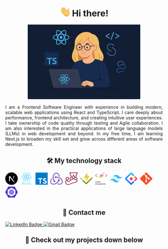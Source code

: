 <div align="center">
  <h1><img src="/assets/hand.gif" width="40"/>Hi there!</h1>
</div>

<div align="center">
    <img src="/assets/coding.webp" width="360"/>
</div>

<p align="justify">
I am a Frontend Software Engineer with experience in building modern, scalable web applications using React and TypeScript. I care deeply about performance, frontend architecture, and creating intuitive user experiences. I take ownership of code quality through testing and Agile collaboration. I am also interested in the practical applications of large language models (LLMs) in web development and beyond. In my free time, I am learning Next.js to broaden my skill set and grow across different areas of software development.
</p>

<div align="center">
  <h2>🛠 My technology stack</h2>
</div>

<div>
  <img src="https://github.com/devicons/devicon/blob/master/icons/nextjs/nextjs-original.svg" title="Next.js" alt="Next.js" width="40" height="40"/>&nbsp;
  <img src="https://github.com/devicons/devicon/blob/master/icons/react/react-original-wordmark.svg" title="React" alt="React" width="40" height="40"/>&nbsp;
  <img src="https://github.com/devicons/devicon/blob/master/icons/typescript/typescript-plain.svg" title="TypeScript" alt="TypeScript" width="40" height="40"/>&nbsp;
  <img src="https://github.com/devicons/devicon/blob/master/icons/redux/redux-original.svg" title="Redux" alt="Redux" width="40" height="40"/>&nbsp;
  <img src="https://github.com/devicons/devicon/blob/master/icons/jest/jest-plain.svg" title="Jest" alt="Jest" width="40" height="40"/>&nbsp;
  <img src="https://github.com/devicons/devicon/blob/master/icons/vitest/vitest-original.svg" title="Vitest" alt="Vitest" width="40" height="40"/>&nbsp;
  <img src="https://github.com/devicons/devicon/blob/master/icons/styledcomponents/styledcomponents-original-wordmark.svg" title="StyledComponents" alt="StyledComponents" width="40" height="40"/>&nbsp;
  <img src="https://github.com/devicons/devicon/blob/master/icons/tailwindcss/tailwindcss-original.svg" title="Tailwindcss" alt="Tailwindcss" width="40" height="40"/>&nbsp;
  <img src="https://github.com/devicons/devicon/blob/master/icons/antdesign/antdesign-original.svg" title="Antd" alt="Antd" width="40" height="40"/>&nbsp;
  <img src="https://github.com/devicons/devicon/blob/master/icons/git/git-original.svg" title="Git" alt="Git" width="40" height="40"/>&nbsp;
  <img src="https://github.com/devicons/devicon/blob/master/icons/eslint/eslint-original.svg" title="eslint" alt="eslint" width="40" height="40"/>&nbsp;
</div>

<div align="center">
  <h2>📩 Contact me</h2>
</div>

<div>
  <a href="https://www.linkedin.com/in/klaudia-b%C5%82a%C5%BCyczek-0054a5152">
    <img src="https://img.shields.io/badge/LinkedIn-blue?style=for-the-badge&logo=linkedin&logoColor=white" alt="LinkedIn Badge"/>
  </a>
  <a href="mailto:blazyczek.klaudia@gmail.com">
    <img src="https://img.shields.io/badge/Gmail-D14836?style=for-the-badge&logo=gmail&logoColor=white" alt="Gmail Badge"/>
  </a>
</div>

<div align="center">
  <h2>🧐 Check out my projects down below</h2>
</div>
